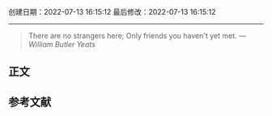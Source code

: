 
创建日期：2022-07-13 16:15:12
最后修改：2022-07-13 16:15:12
- - -
> There are no strangers here; Only friends you haven't yet met.
> — <cite>William Butler Yeats</cite>

## 正文

## 参考文献
